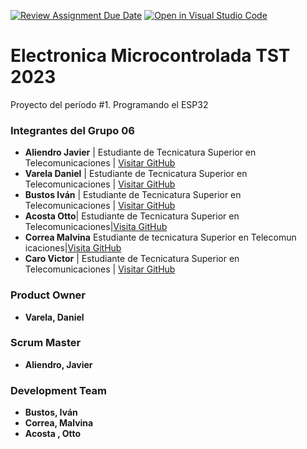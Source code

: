 [![Review Assignment Due Date](https://classroom.github.com/assets/deadline-readme-button-24ddc0f5d75046c5622901739e7c5dd533143b0c8e959d652212380cedb1ea36.svg)](https://classroom.github.com/a/J_sTf_W8)
[![Open in Visual Studio Code](https://classroom.github.com/assets/open-in-vscode-718a45dd9cf7e7f842a935f5ebbe5719a5e09af4491e668f4dbf3b35d5cca122.svg)](https://classroom.github.com/online_ide?assignment_repo_id=10792617&assignment_repo_type=AssignmentRepo)
# **Electronica Microcontrolada TST 2023**

Proyecto del período #1. Programando el ESP32

### Integrantes del Grupo 06

- **Aliendro Javier** | Estudiante de Tecnicatura Superior en Telecomunicaciones | [Visitar GitHub](https://github.com/CACHITO-13)
- **Varela Daniel** | Estudiante de Tecnicatura Superior en Telecomunicaciones | [Visitar GitHub](https://github.com/linkygit)
- **Bustos Iván** | Estudiante de Tecnicatura Superior en Telecomunicaciones | [Visitar GitHub](https://github.com/ivanmaxibt)
- **Acosta Otto**|  Estudiante de Tecnicatura Superior en Telecomunicaciones|[Visita GitHub](https://github.com/oto2005)
- **Correa Malvina**  Estudiante de tecnicatura Superior en Telecomun icaciones|[Visita GitHub](https://github.com/PROFMALVINA)
- **Caro Victor** | Estudiante de Tecnicatura Superior en Telecomunicaciones | [Visitar GitHub](https://github.com/victorkorp99)

### Product Owner

- **Varela, Daniel**

### Scrum Master

- **Aliendro, Javier**

### Development Team

- **Bustos, Iván**
- **Correa, Malvina**
- **Acosta , Otto**


